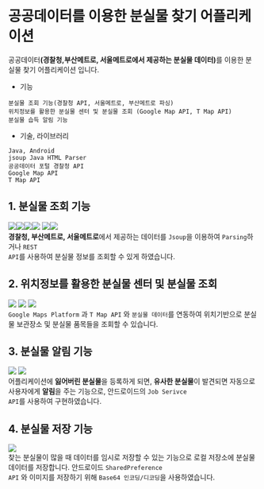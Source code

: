 # 공공데이터를 이용한 분실물 찾기 어플리케이션
공공데이터<strong>(경찰청,부산메트로, 서울메트로에서 제공하는 분실물 데이터)</strong>를 이용한 분실물 찾기 어플리케이션 입니다.   

- 기능   
```
분실물 조회 기능(경찰청 API, 서울메트로, 부산메트로 파싱)
위치정보를 활용한 분실물 센터 및 분실물 조회 (Google Map API, T Map API)
분실물 습득 알림 기능   
```

- 기술, 라이브러리
```
Java, Android
jsoup Java HTML Parser
공공데이터 포털 경찰청 API
Google Map API
T Map API
```

## 1. 분실물 조회 기능
![](https://github.com/GisuLee/LossFound/blob/master/readme_main.gif?raw=true)![](https://github.com/GisuLee/LossFound/blob/master/readme_main0.png?raw=true)![](https://github.com/GisuLee/LossFound/blob/master/readme_main1.png?raw=true)![](https://github.com/GisuLee/LossFound/blob/master/readme_main2.png?raw=true)
![](https://github.com/GisuLee/LossFound/blob/master/readme_main3.png?raw=true)![](https://github.com/GisuLee/LossFound/blob/master/readme_main4.png?raw=true)   
<strong>경찰청, 부산메트로, 서울메트로</strong>에서 제공하는 데이터를 <code>Jsoup</code>을 이용하여 <code>Parsing</code>하거나 <code>REST API</code>를 사용하여 분실물 정보를 조회할 수 있게 하였습니다.


## 2. 위치정보를 활용한 분실물 센터 및 분실물 조회
![](https://github.com/GisuLee/LossFound/blob/master/readme_gps1.gif?raw=true)
![](https://github.com/GisuLee/LossFound/blob/master/readme_gps1.png?raw=true)
![](https://github.com/GisuLee/LossFound/blob/master/readme_gps2.png?raw=true)     
<code>Google Maps Platform</code> 과 <code>T Map API</code> 와 <code>분실물 데이터</code>를 연동하여 위치기반으로 분실물 보관장소 및 분실물 품목들을 조회할 수 있습니다.


## 3. 분실물 알림 기능   
![](https://github.com/GisuLee/LossFound/blob/master/readme_alarm1.png?raw=true)
![](https://github.com/GisuLee/LossFound/blob/master/readme_alarm2.png?raw=true)   
어플리케이션에 <strong>잃어버린 분실물</strong>을 등록하게 되면, <strong>유사한 분실물</strong>이 발견되면 
자동으로 사용자에게 <strong>알림</strong>을 주는 기능으로, 안드로이드의 <code>Job Serivce API</code>를 사용하여 구현하였습니다.

## 4. 분실물 저장 기능
![](https://github.com/GisuLee/LossFound/blob/master/readme_alarm2.png?raw=true)   
찾는 분실물이 많을 때 데이터를 임시로 저장할 수 있는 기능으로 로컬 저장소에 분실물 데이터를 저장합니다.
안드로이드 <code>SharedPreference API</code> 와 이미지를 저장하기 위해 <code>Base64 인코딩/디코딩</code>을 사용하였습니다. 
 
